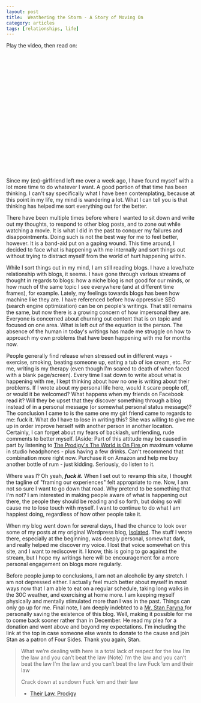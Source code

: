 ```yaml
---
layout: post
title:  Weathering the Storm - A Story of Moving On
category: articles
tags: [relationships, life]
---
```


Play the video, then read on:  

<object width="420" height="315"><param name="movie" value="//www.youtube.com/v/6Yinw2zjVm8?version=3&amp;hl=en_US"></param><param name="allowFullScreen" value="true"></param><param name="allowscriptaccess" value="always"></param><embed src="//www.youtube.com/v/6Yinw2zjVm8?version=3&amp;hl=en_US" type="application/x-shockwave-flash" width="420" height="315" allowscriptaccess="always" allowfullscreen="true"></embed></object>

Since my (ex)-girlfriend left me over a week ago, I have found myself with a lot more time to do whatever I want. A good portion of that time has been thinking. I can't say specifically what I have been contemplating, because at this point in my life, my mind is wandering a lot. What I can tell you is that thinking has helped me sort everything out for the better. 

There have been multiple times before where I wanted to sit down and write out my thoughts, to respond to other blog posts, and to zone out while watching a movie. It is what I did in the past to conquer my failures and disappointments. Doing such is not the best way for me to feel better, however. It is a band-aid put on a gaping wound. This time around, I decided to face what is happening with me internally and sort things out without trying to distract myself from the world of hurt happening within. 

While I sort things out in my mind, I am still reading blogs. I have a love/hate relationship with blogs, it seems. I have gone through various streams of thought in regards to blogs: how a niche blog is not good for our minds, or how much of the same topic I see everywhere (and at different time frames), for example. Lately, my feelings towards blogs has been how machine like they are. I have referenced before how oppressive SEO (search engine optimization) can be on people's writings. That still remains the same, but now there is a growing concern of how impersonal they are. Everyone is concerned about churning out content that is on topic and focused on one area. What is left out of the equation is the person. The absence of the human in today's writings has made me struggle on how to approach my own problems that have been happening with me for months now. 

People generally find release when stressed out in different ways - exercise, smoking, beating someone up, eating a tub of ice cream, etc. For me, writing is my therapy (even though I'm scared to death of when faced with a blank page/screen). Every time I sat down to write about what is happening with me, I kept thinking about how no one is writing about their problems. If I wrote about my personal life here, would it scare people off, or would it be welcomed? What happens when my friends on Facebook read it? Will they be upset that they discover something through a blog instead of in a personal message (or somewhat personal status message)? The conclusion I came to is the same one my girl friend came to regards to me: fuck it. What do I have to lose in writing this? She was willing to give me up in order improve herself with another person in another location. Certainly, I can forget about my fears of backlash, unfriending, rude comments to better myself. [Aside: Part of this attitude may be caused in part by listening to [The Prodigy's The World is On Fire ](http://t.co/6DgeneW)on maximum volume in studio headphones - plus having a few drinks. Can't recommend that combination more right now. Purchase it on Amazon and help me buy another bottle of rum - just kidding. Seriously, do listen to it. 

Where was I? Oh yeah, _**fuck it.**_ When I set out to revamp this site, I thought the tagline of "framing our experiences" felt appropriate to me. Now, I am not so sure I want to go down that road. Why pretend to be something that I'm not? I am interested in making people aware of what is happening out there, the people they should be reading and so forth, but doing so will cause me to lose touch with myself. I want to continue to do what I am happiest doing, regardless of how other people take it. 

When my blog went down for several days, I had the chance to look over some of my posts at my original Wordpress blog, [Isolated](http://isolation.wordpress.com). The stuff I wrote there, especially at the beginning, was deeply personal, somewhat dark, and really helped me discover my voice. I lost that voice somewhat on this site, and I want to rediscover it. I know, this is going to go against the stream, but I hope my writings here will be encouragement for a more personal engagement on blogs more regularly. 

Before people jump to conclusions, I am not an alcoholic by any stretch. I am not depressed either. I actually feel much better about myself in most ways now that I am able to eat on a regular schedule, taking long walks in the 30C weather, and exercising at home more. I am keeping myself physically and mentally stimulated more than I was in the past. Things can only go up for me. Final note, I am deeply indebted to a [Mr. Stan Faryna ](http://stanfaryna.wordpress.com/)for personally saving the existence of this blog. Well, making it possible for me to come back sooner rather than in December. He read my plea for a donation and went above and beyond my expectations. I'm including the link at the top in case someone else wants to donate to the cause and join Stan as a patron of Four Sides. Thank you again, Stan. 

> What we’re dealing with here is a total lack of respect for the law I’m the law and you can’t beat the law (Note) I’m the law and you can’t beat the law I’m the law and you can’t beat the law Fuck ’em and their law
> 
> Crack down at sundown Fuck ’em and their law
> 
> - [Their Law, Prodigy](http://www.youtube.com/watch?v=hlEs9udOquE)


